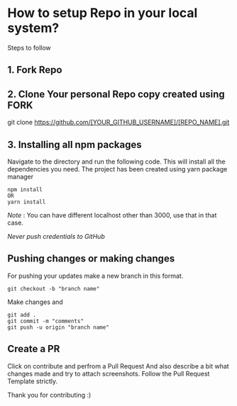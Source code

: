 # How to setup Repo in your local system?

Steps to follow

## 1. Fork Repo

## 2. Clone Your personal Repo copy created using FORK

git clone https://github.com/[YOUR_GITHUB_USERNAME]/[REPO_NAME].git

## 3. Installing all npm packages

Navigate to the directory and run the following code. This will install all the dependencies you need.
The project has been created using yarn package manager

```
npm install
OR
yarn install
```

_Note_ : You can have different localhost other than 3000, use that in that case.

_Never push credentials to GitHub_

## Pushing changes or making changes

For pushing your updates make a new branch in this format.

```
git checkout -b "branch name"
```

Make changes and

```
git add .
git commit -m "comments"
git push -u origin "branch name"
```

## Create a PR

Click on contribute and perfrom a Pull Request
And also describe a bit what changes made and try to attach screenshots.
Follow the Pull Request Template strictly.

Thank you for contributing :)
